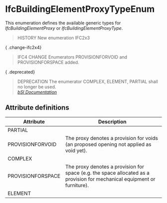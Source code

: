 IfcBuildingElementProxyTypeEnum
===============================
This enumeration defines the available generic types for
_IfcBuildingElementProxy_ or _IfcBuildingElementProxyType_.  
  
> HISTORY  New enumeration IFC2x3  
  
{ .change-ifc2x4}  
> IFC4 CHANGE  Enumerators PROVISIONFORVOID and PROVISIONFORSPACE added.  
  
{ .deprecated}  
> DEPRECATION  The enumerator COMPLEX, ELEMENT, PARTIAL shall no longer be
> used.  
[ _bSI
Documentation_](https://standards.buildingsmart.org/IFC/DEV/IFC4_2/FINAL/HTML/schema/ifcsharedbldgelements/lexical/ifcbuildingelementproxytypeenum.htm)


Attribute definitions
---------------------
| Attribute         | Description                                                                                                              |
|-------------------|--------------------------------------------------------------------------------------------------------------------------|
| PARTIAL           |                                                                                                                          |
| PROVISIONFORVOID  | The proxy denotes a provision for voids (an proposed opening not applied as void yet).                                   |
| COMPLEX           |                                                                                                                          |
| PROVISIONFORSPACE | The proxy denotes a provision for space (e.g. the space allocated as a provision for mechanical equipment or furniture). |
| ELEMENT           |                                                                                                                          |

